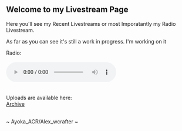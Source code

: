## Welcome to my Livestream Page

Here you'll see my Recent Livestreams or most Imporatantly my Radio Livestream.

As far as you can see it's still a work in progress. I'm working on it

Radio: <br> <br>
<audio controls preload="metadata" style=" width:300px;">
	<source src="http://3eaa4768806c.ngrok.io/stream.mp3" type="audio/mpeg">
	Your browser does not support the audio element.
</audio><br />
<br> <br>
Uploads are available here: <br>
[Archive](https://ayokaacr.tk/archive)

<br>
~ Ayoka_ACR/Alex_wcrafter ~
